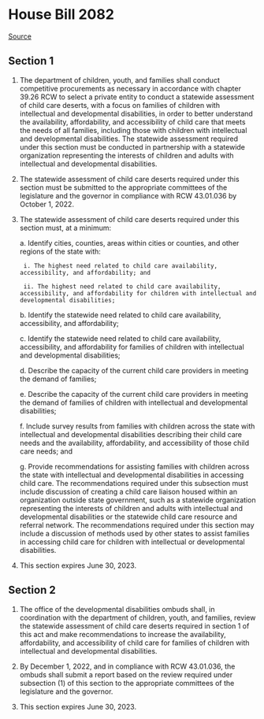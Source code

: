 # House Bill 2082

[Source](http://lawfilesext.leg.wa.gov/biennium/2021-22/Xml/Bills/House%20Bills/2082.xml)
## Section 1
1. The department of children, youth, and families shall conduct competitive procurements as necessary in accordance with chapter 39.26 RCW to select a private entity to conduct a statewide assessment of child care deserts, with a focus on families of children with intellectual and developmental disabilities, in order to better understand the availability, affordability, and accessibility of child care that meets the needs of all families, including those with children with intellectual and developmental disabilities. The statewide assessment required under this section must be conducted in partnership with a statewide organization representing the interests of children and adults with intellectual and developmental disabilities.

2. The statewide assessment of child care deserts required under this section must be submitted to the appropriate committees of the legislature and the governor in compliance with RCW 43.01.036 by October 1, 2022.

3. The statewide assessment of child care deserts required under this section must, at a minimum:

    a. Identify cities, counties, areas within cities or counties, and other regions of the state with:

        i. The highest need related to child care availability, accessibility, and affordability; and

        ii. The highest need related to child care availability, accessibility, and affordability for children with intellectual and developmental disabilities;

    b. Identify the statewide need related to child care availability, accessibility, and affordability;

    c. Identify the statewide need related to child care availability, accessibility, and affordability for families of children with intellectual and developmental disabilities;

    d. Describe the capacity of the current child care providers in meeting the demand of families;

    e. Describe the capacity of the current child care providers in meeting the demand of families of children with intellectual and developmental disabilities;

    f. Include survey results from families with children across the state with intellectual and developmental disabilities describing their child care needs and the availability, affordability, and accessibility of those child care needs; and

    g. Provide recommendations for assisting families with children across the state with intellectual and developmental disabilities in accessing child care. The recommendations required under this subsection must include discussion of creating a child care liaison housed within an organization outside state government, such as a statewide organization representing the interests of children and adults with intellectual and developmental disabilities or the statewide child care resource and referral network. The recommendations required under this section may include a discussion of methods used by other states to assist families in accessing child care for children with intellectual or developmental disabilities.

4. This section expires June 30, 2023.


## Section 2
1. The office of the developmental disabilities ombuds shall, in coordination with the department of children, youth, and families, review the statewide assessment of child care deserts required in section 1 of this act and make recommendations to increase the availability, affordability, and accessibility of child care for families of children with intellectual and developmental disabilities.

2. By December 1, 2022, and in compliance with RCW 43.01.036, the ombuds shall submit a report based on the review required under subsection (1) of this section to the appropriate committees of the legislature and the governor.

3. This section expires June 30, 2023.

